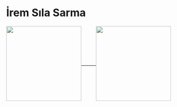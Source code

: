 <h1> İrem Sıla Sarma </h1>

<!--https://github.com/anuraghazra/github-readme-stats-->
<a href="https://github.com/anuraghazra/github-readme-stats">
  <img height=200 align="center" src="https://github-readme-stats.vercel.app/api?username=iremsila-l&show_icons=true&theme=midnight-purple&rank_icon=github&border_color=#D8582C" />
  &nbsp&nbsp&nbsp&nbsp&nbsp&nbsp&nbsp&nbsp
  <img height=200 align="center" src="https://github-readme-stats.vercel.app/api/top-langs/?username=iremsila-l&layout=donut&theme=midnight-purple" />
</a> 
